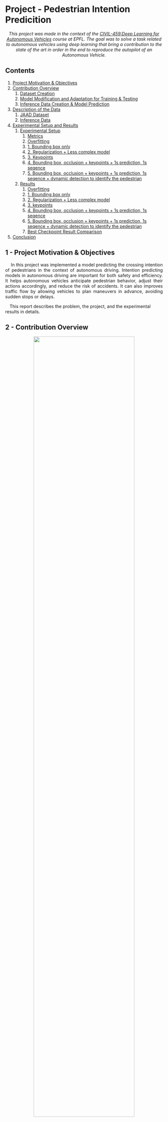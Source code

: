 # Project - Pedestrian Intention Predicition 

*<p style="text-align: center;">This project was made in the context of the [CIVIL-459:Deep Learning for Autonomous Vehicles](https://edu.epfl.ch/coursebook/en/deep-learning-for-autonomous-vehicles-CIVIL-459) course at EPFL. The goal was to solve a task related to autonomous vehicles using deep learning that bring a contribution to the state of the art in order in the end to reproduce the autopilot of an Autonomous Vehicle.</p>*

## Contents

1. [Project Motivation & Objectives](#1---project-motivation--objectives)
2. [Contribution Overview](#2---contribution-overview)
    1. [Dataset Creation](#21---dataset-creation)
    2. [Model Modification and Adaptation for Training & Testing](#22---model-modification-and-adaptation-for-training--testing)
    3. [Inference Data Creation & Model Prediction](#23---inference-data-creation--model-prediction)
3. [Description of the Data](#3---description-of-the-data)
    1. [JAAD Dataset](#31---jaad-dataset)
    2. [Inference Data](#32---inference-data)
4. [Experimental Setup and Results](#4---experimental-setup-and-results)
    1. [Experimental Setup](#41---experiments-setup)
        1. [Metrics](#411---metrics)
        2. [Overfitting](#412---overfitting)
        3. [1. Bounding box only](#1-bounding-box-only)
        4. [2. Regularization + Less complex model](#2-regularization--less-complex-model)
        5. [3. Keypoints](#3-keypoints)
        6. [4. Bounding box, occlusion + keypoints + 1s prediction, 1s seqence](#4-bounding-box-occlusion--keypoints--1s-prediction-1s-seqence)
        7. [5. Bounding box, occlusion + keypoints + 1s prediction, 1s seqence + dynamic detection to identify the pedestrian](#5-bounding-box-occlusion--keypoints--1s-prediction-1s-seqence--dynamic-detection-to-identify-the-pedestrian)
    2. [Results](#results)
        1. [Overfitting](#overfitting)
        2. [1. Bounding box only](#1-bounding-box-only-1)
        3. [2. Regularization + Less complex model](#2-regularization--less-complex-model-1)
        4. [3. keypoints](#3-keypoints-1)
        5. [4. Bounding box, occlusion + keypoints + 1s prediction, 1s seqence](#4-bounding-box-occlusion--keypoints--1s-prediction-1s-seqence-1)
        6. [5. Bounding box, occlusion + keypoints + 1s prediction, 1s seqence + dynamic detection to identify the pedestrian](#5-bounding-box-occlusion--keypoints--1s-prediction-1s-seqence--dynamic-detection-to-identify-the-pedestrian-1)
        7. [Best Checkpoint Result Comparison](#best-checkpoint-result-comparison)
5. [Conclusion](#conclusion)



## 1 - Project Motivation & Objectives

<div style="text-align: justify">&emsp; In this project was implemented a model predicting the crossing intention of pedestrians in the context of autonomous driving. Intention predicting models in autonomous driving are important for both safety and efficiency. It helps autonomous vehicles anticipate pedestrian behavior, adjust their actions accordingly, and reduce the risk of accidents. It can also improves traffic flow by allowing vehicles to plan maneuvers in advance, avoiding sudden stops or delays.</div>

&emsp;This report describes the problem, the project, and the experimental results in details.
## 2 - Contribution Overview

<p align="center">
    <img src="./images/Network_Architecture.jpg" width="80%" height="80%"/>
</p>

<div style="text-align: justify"> &emsp; To solve the problem we're assigned, we choose to base our model on the [MotionBert](https://github.com/Walter0807/MotionBERT), a current state of the art model for 3D pose estimation and action recognition. While some of those tasks are not directly related to our problem, we believe that the part of the model implemented for action recognition could be adapted to our problem. In this project, our contribution is to adatpt the already existing MotionBert model to take as input 2D keyposes and bounding boxes, and to predict Crossing/Not-Crossing.</div>

### 2.1 - Dataset Creation

<p align="center">
    <img src="./images/Dataset_Creation.jpg" width="30%" height="30%"/>
</p>


<div style="text-align: justify"> &emsp; Our Dataset is based on the JAAD Database, a video Database with annotations often used to train Deep Learning models in the context of autonomous driving. The motivations for choosing such a Database will be further developped in the next section. To get started, a first step was to understand the structure of the Database, and to get familiar with the annotations. As our model needs sequences of specific data only from relevant pedestrians, a new Dataset was created to best fit our needs. Most of the annotations provided by the Database were discarded only to keep a few such as bounding boxes and occlusion. The Dataset was then organized in sequences of 1 seconds, overlapping each other by 0.5 second to best capture the motion of the pedestrian. Since the JAAD model provides a label Crossing/Not-Crossing for each frame, a new label per sequence was created and assigned to the sequence if at least one frame of the sequence was labeled as Crossing.</div>

<div style="text-align: justify">&emsp; After training and testing the model only with the bounding boxes, it was realized that we would need much more data to get better, and more accurate results. To this end, keypoints of the pedestrians generated by OpenPifPaf for each JAAD video were added to the Dataset. In order to do so, and since the kypoints generation was a long process, a checkpoint file system was implemented to save the new keypoints after each video analyzed. In order to correspond the keypoints to the right JAAD bounding box, a cross check had to be implemented for each frame analized to make sure that the keypoints corresponded to the right bounding box.</div>

<div style="text-align: justify">&emsp; To better analyse the newly created Dataset, and the results of our model, specific functions were created to visualize the Dataset, and to get statistics on it. The Dataset was then split into a training set and a testing set, while making sure that all the sequences corresponding to the same video were in the same set to avoid prediction in the testing set of training data which would bias ou estimate of the accuracy.</div>

### 2.2 - Model Modification and Adaptation for Training & Testing

<p align="center">
    <img src="./images/Training.jpg" width="50%" height="50%"/>
</p>
 
<div style="text-align: justify">&emsp; To begin this part, time was spent to get acquainted with MotionBert and run main functions created for this specific model such as the training or the testing. This step was important to get a more precise idea the current structure and work needed, of the functions to implement to adapt to our needs, and the ones to get rid of.</div> 

<div style="text-align: justify">&emsp; To process and extract data from the Dataset pickle file previously created and intended for our model, new Dataset subclasses (for bounding boxes only, and bounding boxes & 2D keypoints) returning the data in the right format for the training and testing DataLoader was created.</div>

<div style="text-align: justify">&emsp; A new training file was created implementing the important training, validating and evaluating function. This training file was modified to take into account the new Dataset subclasses, and a new specific configuration file *JAAD_train.yaml* previously created to store the network specifications and choosen training parameters. The training function is implementing a checkpoint system to save the best model, the last epoch, and to record the currently implemented metrics such as Loss, Accuracy, and F1.</div> 

### 2.3 - Inference Data Creation & Model Prediction

<p align="center">
    <img src="./images/Inference.jpg" width="50%" height="50%"/>
</p>

<div style="text-align: justify">&emsp; In order to run inference, the created model needs as input 2D keypoints, bounding boxes and occlusion. Since this is not provided in the video for inference, it had to be created. To generate this data, a new function was created to run OpenPifPaf on the video, and to store the generated keypoints and bounding boxes in a pickle file, and the keypoints are then processed in another function to best adapt to the model's input.</div>

<div style="text-align: justify">&emsp; A new inference file (containing the above functions) was created to make predictions on any video, and the to save them in a json file. This file was also modified to support a new Dataset subclasses *KPInfDataset* loading the pickle file storing the inference data extracted from the inference video. This file allows to run the model on the processed inference data, and to save the predictions with their correspondant pedestrian bounding box in a json file.</div>

<div style="text-align: justify">&emsp; To visualize and better evaluate the results of the inference, a new function was created to draw the bounding boxes on the video with the predicted labels, and to save it as a new video. To do, this function takes as input the inference video, and the json file containing the predictions.</div>

## 3 - Description of the Data

### 3.1 - JAAD Dataset

The pickle datafile contaning the JAAD dataset processed for our model has the following dictionnary structure:
``` 
'annotations': 
    'vid_id'(str): 
        'num_frames':               int
        'width':                    int
        'height':                   int
        'ped_annotations':          list (dict)
            'ped_id'(str):              list (dict)
                'old_id':                   str
                'frames':                   list (int)
                'occlusion':                list (int)
                'bbox':                     list ([x1 (float), y1 (float), x2 (float), y2 (float)])
                '2dkp':                     list (array(array))
                'cross':                    int
'split': 
    'train_ID':     list (str)
    'test_ID':      list (str)
'ckpt': str
'seq_per_vid': list (int)
```

Dictionnary keys :
- `'annotations'` - list of video dictionnaries used for training and testing the model
- `'vid_id' (str)` - dictionnary of the properties for the video `'vid_id'`
- `'width'` - width of the video `'vid_id'`
- `'height'` - height of the video `'vid_id'`
- `'ped_annotations' (str)` - list of pedestrians in the video `'vid_id'`
- `'ped_id (str)'` - list of sequences annotations dictionnaries for pedestrian `'ped_id (str)'`
- `'old_id'` - default `'old_id'` from the JAAD Database
- `'frames'` - list of frame number relative to the video `'vid_id'` contained in the current sequence
- `'occlusion'` - list of occlusion for all the frames contained in the current sequence containing the frames `'frames'`
- `'bbox'` - list of bounding boxes for all the frames contained in the current sequence containing the frames `'frames'`
- `'2dkp'` - list of arrays of 2D keypoints for all the frames contained in the current sequence containing the frames `'frames'`
- `'cross'` - label cross (0 or 1) for the current sequence containing the frames `'frames'`
- `'split'` - dictionnary with the `'train_ID'` and `'test_ID'`
- `'train_ID'` - list of `'vid_id'` contained in the training set (80% of the data)
- `'test_ID'` - list of `'vid_id'` contained in the testing set (20% of the data)
- `'ckpt'` - last `'vid_id'` that was being processed
- `'seq_per_vid'` - list of number of sequences per video for all videos


### 3.2 - Inference Data

Dictionary structure:
```
'vid_id':           str
'num_seq':          int
'forecast_step':    int
'nbr_frame_seq':    int
'total_frame_vid':  int
'width':            int
'height':           int
'per_seq_ped':      list (list (int))
'ped_annotations':      list (dict) 
    'frames':               list (int)
    'occlusion':            list (int)
    'bbox':                 list ([x1 (float), y1 (float), x2 (float), y2 (float)])
    '2dkp':                 list (array(array))
```

Dictionnary keys :
- `'vid_id'` - filename of the inference video without extension
- `'num_seq'` - number of sequences created
- `'forecast_step'` - overlap step between sequences
- `'nbr_frame_seq'` - number of frames per sequences
- `'total_frame_vid'` - total number of frames in the video
- `'width'` - width of the inference video
- `'height'` - height of the inference video
- `'per_seq_ped'` - list of list of index of pedestrian for each sequence
- `'ped_annotations'` - list of pedestrians in the inference video
- `'frames'` - list of frame number relative to the inference video contained in the current sequence of the current pedestrian
- `'occlusion'` - list of occlusion for the current pedestrian for all the frames contained in the current sequence containing the frames `'frames'`
- `'bbox'` - list of bounding boxes for the current pedestrian for all the frames contained in the current sequence containing the frames `'frames'`
- `'2dkp'` - list of arrays of 2D keypoints for the current pedestrian for all the frames contained in the current sequence containing the frames `'frames'`


## 4 - Experimental Setup and Results

<div style="text-align: justify">&emsp; During the conception of this project, we had to make some experiments to find the best model for our problem. This section will describe the experiments we made and the results we obtained.</div>

### 4.1 - Experiments Setup

#### 4.1.1 - Metrics

&emsp; To evaluate the performances of our model, **three main metrics** were used: the ***loss***, the ***accuracy*** and the ***F1 score***.

<div style="text-align: justify">&emsp;The loss is computed, and optimised by the model during both the training and the testing. We compute a CrossEntropyLoss for our model. The accuracy is the percentage of correct prediction made by the model both on the training set and the testing set. To make the prediction we choose the class (crossing or not crossing) that get the highest softmax probability. This way of computing the loss and accuracy may create what we observe in the result : the fact that for the training the loss increase but the accuracy stays pretty much constant. The F1 score is the harmonic mean of the precision and recall. The precision is the percentage of correct positive prediction made by the model. The recall is the percentage of positive prediction made by the model that are correct. We compute the F1 measure also on the training and testing set.</div>

#### 4.1.2 - Overfitting 

<div style="text-align: justify">&emsp; To make sure our system could model the problem, we first made sure that it was able to overfit a small portion of the training set. A small training set of 10 sequences was used and the model was trained for 20 epochs. It was observed that the model was able to overfit the training set, and it was thus concluded that data could be modeled by our system.</div>

#### 1. Bounding box only
<div style="text-align: justify">&emsp; The first idea we had was to trying to give to the model only the bounding boxes of the pedestrian. It contains the position of the pedestrian in the image, thus we thought that it could be enough for the model to predict the crossing intention (most of the time the car has a camera from the point of view of the driver then the relative position of a pedestrian in the image could be good enough to predict his intention).
We used scitas and google collab to generate the Dataset and train the model. We also used the same hypeparameters as the one used in the original paper and we juste changed the dimension of the input and output of the network.</div>

#### 2. Regularization + Less complex model
<div style="text-align: justify">&emsp; The result of the first experiment was satisfying for a first experiment. However it was quickly overfitting thus we thought that the model was maybe too complex for our problem. We decided to use a less complex model and to add some regularization to the model.</div>

<div style="text-align: justify">&emsp; To do so, we looked into the structure of the model in the original paper and using tensorboard visualization and we noticed that the model was composed of 5 blocks of spatial and temporale encoding layers in the original architecture. This seems to be too much taking into account that with only the bounding box as input, the model has less information to process. We decided to reduce the number of blocks to 3. We also added some regularization to the model by increasing the weight decay and the dropout rate.</div>

#### 3. Keypoints
<div style="text-align: justify">&emsp; As the second experiment was also not giving conclusive results, we decided to give more information to the model and we decided to use 2D pose keypoints to the input of the model. As we don't have keypoints in JAAD, we used openpifpaf to estimate them for all the videos.</div>

<div style="text-align: justify">We thought that it could help the model to better understand the position of the pedestrian, more specificaly the model would be then able to understand aspect of the pedestrian like when it looks or notice the car, the way his body is oriented, etc. Moreover, MotionBert was originally trained to use keypoints as input, so we thought that it could be a good idea to use them.</div>

#### 4. Bounding box, occlusion + keypoints + 1s prediction, 1s seqence:
<div style="text-align: justify">&emsp; The third experiment didn't show any particular improvement neither. We decided to try to predict the crossing intention of the pedestrian using 1 second instead of 2 second from the video as input sequence length. We thought that it could help the model to better generalize.</div>

<div style="text-align: justify">&emsp; We also tried to increase the prediction fame to 1 second in the future instead of 0.5 second. We thought that it could help the model to better understand the intention of the pedestrian.</div>

<div style="text-align: justify">&emsp; Finally we added information about the ground truth bounding box and the occlusion score in order for the model to be able to have access to the position information even when openpifpaf doesn't detect keypoints.</div>

#### 5. Bounding box, occlusion + keypoints + 1s prediction, 1s seqence + dynamic detection to identify the pedestrian:

<div style="text-align: justify">&emsp; As a last experiment, we decided to try to use a dynamic detection to identify the pedestrian in the video in order to reduce the potential error we could have in the identification of the pedestrian. Before that we we're using a constant threshold to identify the correspondancy between the bouding box given by JAAD and the keypoints given by openpifpaf and we thought that this may cause error in the identification process. To solve that, we use in this experiment dynamic distances between keypoints and bounding boxes to identify the pedestrian.</div>

### Results

#### Overfitting :

![overfitting](./images/overfitting.png)

As we can see on the plot, the model is able to overfit on a little training set. We achieved an accuracy of 100%, F1 of 1 and a loss of 0. This is a good sign that the model is able to learn.

#### 1. Bounding box only

- <u>during training :</u>
<image>

- <u>discussion :</u> 

<div style="text-align: justify">&emsp;The result are pretty satisfying for a first experiment. We're able to achieve an accuracy of 70 % in average only with the bounding box. However, we can see that the model is overfitting very quickly. We think that it's because the model is too complex for the low complexity input.</div> 

<div style="text-align: justify">&emsp;For the next experiment we decided to try to reduce the complexity of the model and to add some regularization in order to try solving the overfitting problem.</div>

#### 2. Regularization + Less complex model

- <u>during training :</u>
<image>

- <u>discussion :</u> 

#### 3. keypoints

- <u>during training :</u>
<image>

- <u>discussion :</u> 

#### 4. Bounding box, occlusion + keypoints + 1s prediction, 1s sequence

- <u>during training :</u>
![training plot 4](./images/exp4.png)

- <u>discussion :</u> 

<div style="text-align: justify">&emsp;As we can see in the result, this experiment didn't bring improvement, it even perform less good than with just the keypoints. We think that this can be caused by the fact that by bringing the bounding box we thought that the model will be able to have information even when openepifpaf doesn't detect keypoints. However if the detection gives wrong keypoints, it can cause errors in the identification of the pedestrian or just comprehension erro for the model that can't learn to use the bounding box to estimate the position when he doesn't have the keypoints. For this reason we decided to try to use a dynamic detection to identify the pedestrian.</div>

#### 5. Bounding box, occlusion + keypoints + 1s prediction, 1s sequence + dynamic detection to identify the pedestrian

- <u>during training :</u>

![training plot 5](./images/exp5.png)

- <u>discussion :</u> 

<div style="text-align: justify">&emsp;As we can see on the result, we didn't get any particular improvement on the loss. However the best checkpoint we have and the mean accuracy and f1 measure seems to be a bit impoved (0.7442 vs 0.7044 for the accuracy and 0.5949 vs 0.5850 for the f1 measure). We can see that the model is able to generalize a bit better. Thus we can conclude that the dynamic detection is a good idea to improve the result of the model.</div>

#### Best Checkpoint Result Comparison :

| Experiment | Loss | Accuracy | F1 score |
|------------|------|----------|----------|
|     5      | 0.6488 | 0.7442 | 0.5949   |
|     4      | 0.5084 | 0.7044 | 0.5850   |
|     3      | 0.6931 | 0.5000 | 0.6667   |
|     2      | 0.6931 | 0.5000 | 0.6667   |
|     1      | 0.6931 | 0.5000 | 0.6667   |

## Conclusion

<div style="text-align: justify">&emsp; To conlude, the task/contribution we choosed was to create a deep learning application using MotionBert to predict the crossing intention of pedestrians in the context of autonomous driving. We tried and experimented different ideas to solve the problem and we managed to create a model that is able, even if it's not with an estonishing accuracy, to predict the crossing intention of pedestrians and that can make an inference on raw video data.</div>

<div style="text-align: justify">&emsp; However, the model is not able to generalize and tends to still overfit quickly the training set. We think that the problem comes from the fact that the Dataset is too small and we don't have ground truth keypoints. Indeed for a complex model like MotionBert, we have a very little amount of samples, even after cutting JAAD into sequences of 1 second. Moreover, we don't have ground truth keypoints, so we have to use openpifpaf to detect the keypoints and this can cause some errors in the identification of the pedestrian. We think that if we had a bigger Dataset with ground truth keypoints, we could have a better model.</div>

#### Further improvements :

<div style="text-align: justify">&emsp; We still think that our application have a great potential and that it could be improved in many ways. Here are some ideas that we think could improve the performances of our model :</div>

- Use a **bigger Dataset** like the PIE Dataset that contains a lot more samples and video time than JAAD or use a Dataset that contains ground truth keypoint.
- Use **semi-supervised learning** to use the unlabeled data of the JAAD Dataset (or PIE Dataset) to train the model, allowing it to generalize better and to create a pre-knowledge on what is a pedestrian and how it behaves (we could try for example to first predict his displacement and then his crossing intention).
- Use **semi-supervised learning** on a another Dataset to pretrain the model and then fine-tune it on JAAD or PIE. If we take the example of MotionBert we could train first our model to predict the 3D pose of a person from a 2D pose, this way it would get an deeper understanding on the what is a pose, and then fine-tune it to predict the crossing intention of a pedestrian.
- Try to **improve the detection step** of the pose with openpifpaf on the video. Indeed, we noticed that the keypoints given by openpifpaf are not always correct and that it can cause some errors in the identification of the pedestrian. We could try to solve this problem by finding ways to ensure the best detection possible.
